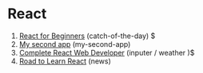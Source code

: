 # React

1. [React for Beginners](https://reactforbeginners.com/) (catch-of-the-day) $
2. [My second app](https://medium.com/learning-new-stuff/building-your-second-react-js-app-eb66924b3774#.erhc0lln7) (my-second-app)
3. [Complete React Web Developer](https://www.udemy.com/the-complete-react-web-app-developer-course) (inputer / weather )$
4. [Road to Learn React](http://www.robinwieruch.de/the-road-to-learn-react/) (news)
